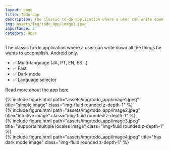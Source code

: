 ```yaml
---
layout: page
title: Todo-app
description: The classic to-do application where a user can write down all the things he wants to accomplish. Android only.
img: assets/img/todo_app/image1.jpeg
importance: 2
category: apps
---
```


The classic to-do application where a user can write down all the things he wants to accomplish. Android only.

<ul>
    <li>✅ Multi-language (JA, PT, EN, ES...)</li>
    <li>✅ Fast</li>
    <li>✅ Dark mode</li>
    <li>✅ Language selector</li>
</ul>

Read more about the app <a href="https://github.com/samuel-s-marques/todo-app#readme">here</a>


<div class="row">
    <div class="col-sm mt-3 mt-md-0">
        {% include figure.html path="assets/img/todo_app/image1.jpeg" title="simple image" class="img-fluid rounded z-depth-1" %}
    </div>
    <div class="col-sm mt-3 mt-md-0">
        {% include figure.html path="assets/img/todo_app/image2.jpeg" title="intuitive image" class="img-fluid rounded z-depth-1" %}
    </div>
    <div class="col-sm mt-3 mt-md-0">
        {% include figure.html path="assets/img/todo_app/image3.jpeg" title="supports multiple locales image" class="img-fluid rounded z-depth-1" %}
    </div>
    <div class="col-sm mt-3 mt-md-0">
        {% include figure.html path="assets/img/todo_app/image4.jpeg" title="has dark mode image" class="img-fluid rounded z-depth-1" %}
    </div>
</div>